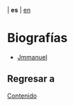 | **es** | [en](../english/biographies.md)

#  Biografías

- [Jmmanuel](./biografías/jmmanuel.md)


## Regresar a

[Contenido](./contenido.md)
